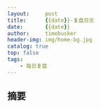 ```yaml
---
layout:     post
title:      {{date}}-复盘日志
date:       {{date}}
author:     timebusker
header-img: img/home-bg.jpg
catalog: true
top: false
tags:
    - 每日复盘
---  
```


## 摘要





